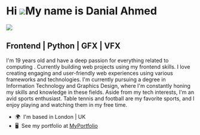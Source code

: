 Hi ![](https://user-images.githubusercontent.com/18350557/176309783-0785949b-9127-417c-8b55-ab5a4333674e.gif)My name is Danial Ahmed
====================================================================================================================================
<img allign="right" src="https://spotify-github-profile.kittinanx.com/api/view?uid=ahmeddanial&cover_image=true&theme=novatorem&show_offline=false&background_color=121212&interchange=false&bar_color=53b14f&bar_color_cover=false">

Frontend | Python | GFX | VFX
-----------------------------

I'm 19 years old and have a deep passion for everything related to computing . Currently building web projects using my frontend skills. I love creating engaging and user-friendly web experiences using various frameworks and technologies. I'm currently pursuing a degree in Information Technology and Graphics Design, where I'm constantly honing my skills and knowledge in these fields. Aside from my tech interests, I'm an avid sports enthusiast. Table tennis and football are my favorite sports, and I enjoy playing and watching them in my free time.

* 🌍  I'm based in London | UK
* 🖥️  See my portfolio at [MyPortfolio](http://unofficialdxnny.com)


